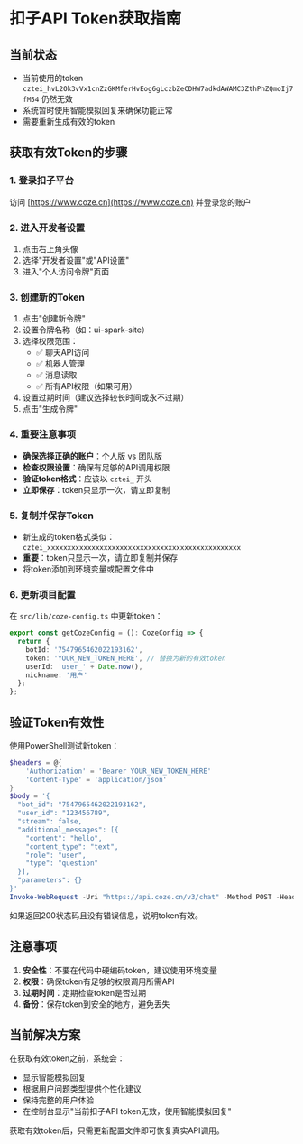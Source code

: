 # 扣子API Token获取指南

## 当前状态
- 当前使用的token `cztei_hvL2Ok3vVx1cnZzGKMferHvEog6gLczbZeCDHW7adkdAWAMC3ZthPhZQmoIj7fM54` 仍然无效
- 系统暂时使用智能模拟回复来确保功能正常
- 需要重新生成有效的token

## 获取有效Token的步骤

### 1. 登录扣子平台
访问 [https://www.coze.cn](https://www.coze.cn) 并登录您的账户

### 2. 进入开发者设置
1. 点击右上角头像
2. 选择"开发者设置"或"API设置"
3. 进入"个人访问令牌"页面

### 3. 创建新的Token
1. 点击"创建新令牌"
2. 设置令牌名称（如：ui-spark-site）
3. 选择权限范围：
   - ✅ 聊天API访问
   - ✅ 机器人管理
   - ✅ 消息读取
   - ✅ 所有API权限（如果可用）
4. 设置过期时间（建议选择较长时间或永不过期）
5. 点击"生成令牌"

### 4. 重要注意事项
- **确保选择正确的账户**：个人版 vs 团队版
- **检查权限设置**：确保有足够的API调用权限
- **验证token格式**：应该以 `cztei_` 开头
- **立即保存**：token只显示一次，请立即复制

### 5. 复制并保存Token
- 新生成的token格式类似：`cztei_xxxxxxxxxxxxxxxxxxxxxxxxxxxxxxxxxxxxxxxxxxxxxxxx`
- **重要**：token只显示一次，请立即复制并保存
- 将token添加到环境变量或配置文件中

### 6. 更新项目配置
在 `src/lib/coze-config.ts` 中更新token：

```typescript
export const getCozeConfig = (): CozeConfig => {
  return {
    botId: '7547965462022193162',
    token: 'YOUR_NEW_TOKEN_HERE', // 替换为新的有效token
    userId: 'user_' + Date.now(),
    nickname: '用户'
  };
};
```

## 验证Token有效性

使用PowerShell测试新token：

```powershell
$headers = @{
    'Authorization' = 'Bearer YOUR_NEW_TOKEN_HERE'
    'Content-Type' = 'application/json'
}
$body = '{
  "bot_id": "7547965462022193162",
  "user_id": "123456789",
  "stream": false,
  "additional_messages": [{
    "content": "hello",
    "content_type": "text",
    "role": "user",
    "type": "question"
  }],
  "parameters": {}
}'
Invoke-WebRequest -Uri "https://api.coze.cn/v3/chat" -Method POST -Headers $headers -Body $body
```

如果返回200状态码且没有错误信息，说明token有效。

## 注意事项

1. **安全性**：不要在代码中硬编码token，建议使用环境变量
2. **权限**：确保token有足够的权限调用所需API
3. **过期时间**：定期检查token是否过期
4. **备份**：保存token到安全的地方，避免丢失

## 当前解决方案

在获取有效token之前，系统会：
- 显示智能模拟回复
- 根据用户问题类型提供个性化建议
- 保持完整的用户体验
- 在控制台显示"当前扣子API token无效，使用智能模拟回复"

获取有效token后，只需更新配置文件即可恢复真实API调用。
